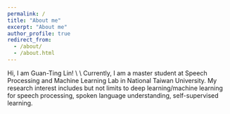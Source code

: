 ```yaml
---
permalink: /
title: "About me"
excerpt: "About me"
author_profile: true
redirect_from: 
  - /about/
  - /about.html
---
```

Hi, I am Guan-Ting Lin! \\
\\
Currently, I am a master student at Speech Processing and Machine Learning Lab in National Taiwan University. My research interest includes but not limits to deep learning/machine learning for speech processing, spoken language understanding, self-supervised learning. 

